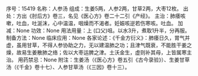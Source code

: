 序号：15419
名称：人参汤
组成：生姜5两，人参2两，甘草2两，大枣12枚。
出处：方出《肘后方》卷三，名见《医心方》卷二十二引《产经》。
主治：肺痿咳嗽，吐血，吐涎沫，心中温温，咽燥而不渴者。妊娠咳逆若伤寒咳。吐血。
加减：None
功效：None
用法用量：上 (口父)咀。以水3升，煮取1升半，分再服。
制备方法：None
临床应用：None
各家论述：《千金方衍义》：肺痿日久，胃气并虚，虽用甘草，不得人参协助之力，无以建温肺之功；且津气既衰，不能胜干姜之燥，故易生姜散肺之络；佐以大枣运脾之津。土沃金生，虚则补其母，上皆属寒主治。
用药禁忌：None
附注：生姜汤（《医心方》卷五引《古今录验》）、生姜甘草汤（《千金》卷十七）、人参甘草汤（《三因》卷十三）。
